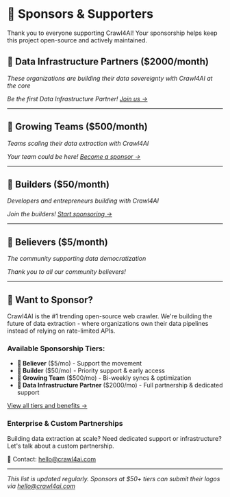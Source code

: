 # 💖 Sponsors & Supporters

Thank you to everyone supporting Crawl4AI! Your sponsorship helps keep this project open-source and actively maintained.

## 🏢 Data Infrastructure Partners ($2000/month)
*These organizations are building their data sovereignty with Crawl4AI at the core*

<!-- Data Infrastructure Partners will be listed here -->
*Be the first Data Infrastructure Partner! [Join us →](https://github.com/sponsors/unclecode)*

---

## 💼 Growing Teams ($500/month)
*Teams scaling their data extraction with Crawl4AI*

<!-- Growing Teams will be listed here -->
*Your team could be here! [Become a sponsor →](https://github.com/sponsors/unclecode)*

---

## 🚀 Builders ($50/month)
*Developers and entrepreneurs building with Crawl4AI*

<!-- Builders will be listed here -->
*Join the builders! [Start sponsoring →](https://github.com/sponsors/unclecode)*

---

## 🌱 Believers ($5/month)
*The community supporting data democratization*

<!-- Believers will be listed here -->
*Thank you to all our community believers!*

---

## 🤝 Want to Sponsor?

Crawl4AI is the #1 trending open-source web crawler. We're building the future of data extraction - where organizations own their data pipelines instead of relying on rate-limited APIs.

### Available Sponsorship Tiers:
- **🌱 Believer** ($5/mo) - Support the movement
- **🚀 Builder** ($50/mo) - Priority support & early access
- **💼 Growing Team** ($500/mo) - Bi-weekly syncs & optimization
- **🏢 Data Infrastructure Partner** ($2000/mo) - Full partnership & dedicated support

[View all tiers and benefits →](https://github.com/sponsors/unclecode)

### Enterprise & Custom Partnerships

Building data extraction at scale? Need dedicated support or infrastructure? Let's talk about a custom partnership.

📧 Contact: [hello@crawl4ai.com](mailto:hello@crawl4ai.com)

---

*This list is updated regularly. Sponsors at $50+ tiers can submit their logos via [hello@crawl4ai.com](mailto:hello@crawl4ai.com)*